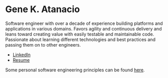 # Gene K. Atanacio

Software engineer with over a decade of experience building platforms and applications in various domains. Favors agility and continuous delivery and leans toward creating value with easily testable and maintainable code. Passionate about learning different technologies and best practices and passing them on to other engineers.

- [LinkedIn](https://www.linkedin.com/in/gene-k-atanacio)
- [Resume](https://gkatanacio-resume.s3.ap-southeast-1.amazonaws.com/Atanacio%2C+Gene.pdf)

Some personal software engineering principles can be found [here](/eng-principles.md).
